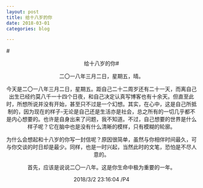 ```yaml
---
layout: post
title: 给十八岁的你
date: 2018-03-01
categories: blog

---
```

#<center>给十八岁的你#

二〇一八年三月二日，星期五，晴。

今天是二〇一八年三月二日，星期五。距自己二十二周岁还有二十一天，而离自己出生已经约莫八千一十四个日夜，和自己决定认真写博客也有十余天。但直至此时，所想所说并没有开始，甚至只不过是一个幻想。其实，在心中，这是自己所抵制的，因为现在的样子-无论是自己还是生活亦是社会，总之所有的一切几乎都不是内心想要的。也许是自身出来了问题，我不知道。不过，自己想要的世界是什么样子呢？它在脑中也是没有什么清晰的模样，只有模糊的轮廓。

为什么会想起和十八岁的你写一封信呢？原因很简单，虽然与你相伴时间最久，可与你交谈的时日却是最少。同样，也是一时兴起，当然此时的文笔，恐怕是不尽人意的。

首先，应该是说说二〇一八年。这是你生命中极为重要的一年。

2018/3/2 23:16:04 /P4

